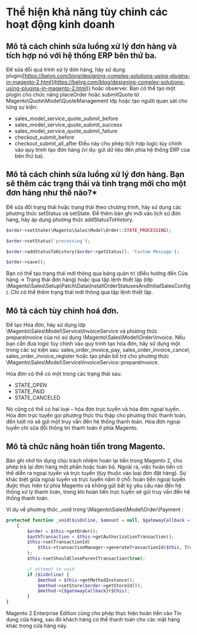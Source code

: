 # Thể hiện khả năng tùy chỉnh các hoạt động kinh doanh

## Mô tả cách chỉnh sửa luồng xử lý đơn hàng và tích hợp nó với hệ thống ERP bên thứ ba.
Để sửa đổi quá trình xử lý đơn hàng, hãy sử dụng plugin([https://belvg.com/blog/designing-complex-solutions-using-plugins-in-magento-2.html](https://belvg.com/blog/designing-complex-solutions-using-plugins-in-magento-2.html)) hoặc observer.
Bạn có thể tạo một plugin cho chức năng placeOrder hoặc submitQuote từ Magento\Quote\Model\QuoteManagement lớp hoặc tạo người quan sát cho từng sự kiện:
- sales_model_service_quote_submit_before
- sales_model_service_quote_submit_success
- sales_model_service_quote_submit_failure
- checkout_submit_before
- checkout_submit_all_after
Điều này cho phép tích hợp logic tùy chỉnh vào quy trình tạo đơn hàng (ví dụ: gửi dữ liệu đến phía hệ thống ERP của bên thứ ba).
  
## Mô tả cách chỉnh sửa luồng xử lý đơn hàng. Bạn sẽ thêm các trạng thái và tình trạng mới cho một đơn hàng như thế nào?*
Để sửa đổi trạng thái hoặc trạng thái theo chương trình, hãy sử dụng các phương thức setStatus và setState. Để thêm bản 
ghi mới vào lịch sử đơn hàng, hãy áp dụng phương thức addStatusToHistory.
```php
$order->setState(\Magento\Sales\Model\Order::STATE_PROCESSING);

$order->setStatus('processing');

$order->addStatusToHistory($order->getStatus(), 'Custom Message');

$order->save();
````
Bạn có thể tạo trạng thái mới thông qua bảng quản trị (điều hướng đến Cửa hàng -> Trạng thái đơn hàng) hoặc qua tập lệnh 
thiết lập (lớp \Magento\Sales\Setup\Patch\Data\InstallOrderStatusesAndInitialSalesConfig). Chỉ có thể thêm trạng thái mới 
thông qua tập lệnh thiết lập.

## Mô tả cách tùy chỉnh hoá đơn.
Để tạo Hóa đơn, hãy sử dụng lớp \Magento\Sales\Model\Service\InvoiceService và phương thức prepareInvoice của nó sử dụng
\Magento\Sales\Model\Order\Invoice. Nếu bạn cần đưa logic tùy chỉnh vào quy trình tạo hóa đơn, hãy sử dụng một trong các 
sự kiện sau: sales_order_invoice_pay, sales_order_invoice_cancel, sales_order_invoice_register hoặc tạo phần bổ trợ cho 
phương thức \Magento\Sales\Model\Service\InvoiceService::prepareInvoice.

Hóa đơn có thể có một trong các trạng thái sau:
- STATE_OPEN
- STATE_PAID
- STATE_CANCELED

Nó cũng có thể có hai loại – hóa đơn trực tuyến và hóa đơn ngoại tuyến.
Hóa đơn trực tuyến gọi phương thức thu thập cho phương thức thanh toán, đến lượt nó sẽ gửi một truy vấn đến hệ thống thanh toán. 
Hóa đơn ngoại tuyến chỉ sửa đổi thông tin thanh toán ở phía Magento.

## Mô tả chức năng hoàn tiền trong Magento.
Bản ghi nhớ tín dụng chịu trách nhiệm hoàn lại tiền trong Magento 2, cho phép trả lại đơn hàng một phần hoặc toàn bộ. 
Ngoài ra, việc hoàn tiền có thể diễn ra ngoại tuyến và trực tuyến (tùy thuộc vào loại đơn đặt hàng). Sự khác biệt giữa
ngoại tuyến và trực tuyến nằm ở chỗ: hoàn tiền ngoại tuyến được thực hiện từ phía Magento và không gửi bất kỳ yêu cầu nào
đến hệ thống xử lý thanh toán, trong khi hoàn tiền trực tuyến sẽ gửi truy vấn đến hệ thống thanh toán.

Ví dụ về phương thức _void trong \Magento\Sales\Model\Order\Payment :
```php
protected function _void($isOnline, $amount = null, $gatewayCallback = 'void')
    {
        $order = $this->getOrder();
        $authTransaction = $this->getAuthorizationTransaction();
        $this->setTransactionId(
            $this->transactionManager->generateTransactionId($this, Transaction::TYPE_VOID, $authTransaction)
        );
        $this->setShouldCloseParentTransaction(true);

        // attempt to void
        if ($isOnline) {
            $method = $this->getMethodInstance();
            $method->setStore($order->getStoreId());
            $method->{$gatewayCallback}($this);
        }
}
````
Magento 2 Enterprise Edition cũng cho phép thực hiện hoàn tiền vào Tín dụng cửa hàng, sau đó khách hàng có thể thanh toán
cho các mặt hàng khác trong cửa hàng này.
